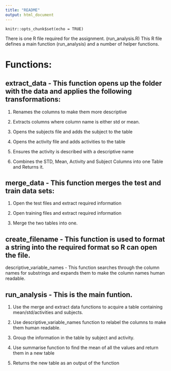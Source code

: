 ```yaml
---
title: "README"
output: html_document
---
```


```{r setup, include=FALSE}
knitr::opts_chunk$set(echo = TRUE)
```


There is one R file required for the assignment. (run_analysis.R)
This R file defines a main function (run_analysis) and a number of helper functions.

# Functions:

## extract_data - This function opens up the folder with the data and applies the following transformations:
  
  1. Renames the columns to make them more descriptive
  
  
  2. Extracts columns where column name is either std or mean.
  
  
  3. Opens the subjects file and adds the subject to the table
  
  
  4. Opens the activity file and adds activities to the table
 
  
  5. Ensures the activity is described with a descriptive name
  
  
  6. Combines the STD, Mean, Activity and Subject Columns into one Table and Returns it.
  
  

## merge_data - This function merges the test and train data sets:

  1. Open the test files and extract required information
  
  2. Open training files and extract required information
  
  3. Merge the two tables into one.
  
  
## create_filename - This function is used to format a string into the required format so R can open the file.

descriptive_variable_names - This function searches through the column names for substrings and expands them to make the column names human readable.

## run_analysis - This is the main funtion.

  1.  Use the merge and extract data functions to acquire a table containing mean/std/activities and subjects.
  
  2. Use descriptive_variable_names function to relabel the columns to make them human readable.
  
  3. Group the information in the table by subject and activity.
  
  4. Use summarise function to find the mean of all the values and return them in a new table
  
  5. Returns the new table as an output of the function